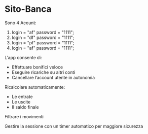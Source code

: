 # Sito-Banca
Sono 4 Acount:
   1)  login = "af"    password = "1111";
   2)  login = "df"    password = "1111";
   3)  login = "pf"    password = "1111";
   4)  login = "af"    password = "1111";

L'app consente di:
  - Effettuare bonifici  veloce
  - Eseguire ricariche su altri conti
  - Cancellare l’account utente in autonomia
  
 Ricalcolare automaticamente:
  - Le entrate
  - Le uscite
  - Il saldo finale

 
Filtrare i movimenti
  
Gestire la sessione con un timer automatico per maggiore sicurezza
